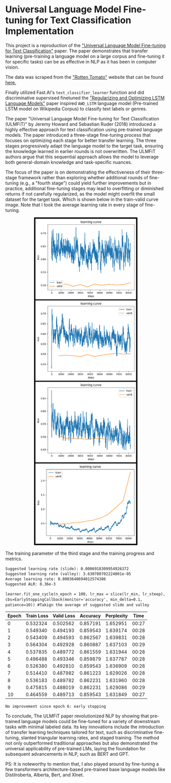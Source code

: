 # Universal Language Model Fine-tuning for Text Classification Implementation

This project is a reproduction of the ["Universal Language Model Fine-tuning for Text Classification"](https://arxiv.org/abs/1801.06146) paper. The paper demonstrates that transfer learning (pre-training a language model on a large corpus and fine-tuning it for specific tasks) can be as effective in NLP as it has been in computer vision.

The data was scraped from the ["Rotten Tomato"](https://www.rottentomatoes.com/) website that can be found [here.](https://github.com/RezuwanHassan262/Universal-Language-Model-Fine-tuning-for-Text-Classification-Implementation/blob/main/data/film_details.csv)

Finally utilized Fast.AI's `text_classifier_learner` function and did discriminative supervised finetuned the ["Regularizing and Optimizing LSTM Language Models"](https://arxiv.org/abs/1708.02182) paper inspired  `AWD_LSTM` language model (Pre-trained LSTM model on Wikipedia Corpus) to classify text labels or genres. 

The paper "Universal Language Model Fine-tuning for Text Classification (ULMFiT)" by Jeremy Howard and Sebastian Ruder (2018) introduced a highly effective approach for text classification using pre-trained language models. The paper introduced a three-stage fine-tuning process that focuses on optimizing each stage for better transfer learning. The three stages progressively adapt the language model to the target task, ensuring the knowledge learned in earlier rounds is not overwritten. The ULMFiT authors argue that this sequential approach allows the model to leverage both general-domain knowledge and task-specific nuances.

The focus of the paper is on demonstrating the effectiveness of their three-stage framework rather than exploring whether additional rounds of fine-tuning (e.g., a "fourth stage") could yield further improvements but in practice, additional fine-tuning stages may lead to overfitting or diminished returns if not carefully regularized, as the model might overfit the small dataset for the target task. Which is shown below in the train-valid curve image. Note that I took the average learning rate in every stage of fine-tuning.

<div align="center">
  <img src="https://raw.githubusercontent.com/RezuwanHassan262/Universal-Language-Model-Fine-tuning-for-Text-Classification-Implementation/main/images/tt_curve.png" alt="Four stages of the finetuning train-valid curve">
</div>

The training parameter of the third stage and the training progress and metrics.

    Suggested learning rate (slide): 0.0006918309954926372
    Suggested learning rate (valley): 3.630780702224001e-05
    Average learning rate: 0.0003640694012574386
    Suggested ALR: 0.36e-3

`learner.fit_one_cycle(n_epoch = 100, lr_max = slice(lr_min, lr_steep), cbs=EarlyStoppingCallback(monitor='accuracy', min_delta=0.1, patience=10)) #Takign the average of suggested slide and valley`

| Epoch | Train Loss | Valid Loss | Accuracy | Perplexity | Time |
|---|---|---|---|---|---|
| 0 | 0.532324 | 0.502562 | 0.857191 | 1.652951 | 00:27 |
| 1 | 0.549340 | 0.494193 | 0.859543 | 1.639174 | 00:28 |
| 2 | 0.543409 | 0.494593 | 0.862567 | 1.639831 | 00:28 |
| 3 | 0.564304 | 0.492928 | 0.860887 | 1.637103 | 00:29 |
| 4 | 0.537835 | 0.489772 | 0.861559 | 1.631944 | 00:28 |
| 5 | 0.496488 | 0.493346 | 0.859879 | 1.637787 | 00:28 |
| 6 | 0.526380 | 0.492810 | 0.859543 | 1.636909 | 00:28 |
| 7 | 0.514410 | 0.487982 | 0.861223 | 1.629026 | 00:28 |
| 8 | 0.536183 | 0.489782 | 0.862231 | 1.631960 | 00:28 |
| 9 | 0.475815 | 0.488019 | 0.862231 | 1.629086 | 00:29 |
| 10 | 0.464559 | 0.489713 | 0.859543 | 1.631849 | 00:27 |

`No improvement since epoch 6: early stopping`

To conclude, The ULMFiT paper revolutionized NLP by showing that pre-trained language models could be fine-tuned for a variety of downstream tasks with minimal labeled data. Its key innovations include the introduction of transfer learning techniques tailored for text, such as discriminative fine-tuning, slanted triangular learning rates, and staged training. The method not only outperformed traditional approaches but also demonstrated the universal applicability of pre-trained LMs, laying the foundation for subsequent advancements in NLP, such as BERT and GPT.

PS: It is noteworthy to mention that, I also played around by fine-tuning a few transformers architecture-based pre-trained base language models like Distilroberta, Alberta, Bert, and Xlnet.

